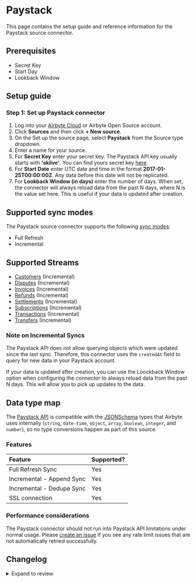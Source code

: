 # Paystack

This page contains the setup guide and reference information for the Paystack source connector.

## Prerequisites

- Secret Key
- Start Day
- Lookback Window

## Setup guide

### Step 1: Set up Paystack connector

1. Log into your [Airbyte Cloud](https://cloud.airbyte.io/workspaces) or Airbyte Open Source account.
2. Click **Sources** and then click **+ New source**.
3. On the Set up the source page, select **Paystack** from the Source type dropdown.
4. Enter a name for your source.
5. For **Secret Key** enter your secret key. The Paystack API key usually starts with **'sk*live*'**. You can find yours secret key [here](https://dashboard.paystack.com/#/settings/developer).
6. For **Start Date** enter UTC date and time in the format **2017-01-25T00:00:00Z**. Any data before this date will not be replicated.
7. For **Lookback Window (in days)** enter the number of days. When set, the connector will always reload data from the past N days, where N is the value set here. This is useful if your data is updated after creation.

## Supported sync modes

The Paystack source connector supports the following [sync modes](https://docs.airbyte.com/cloud/core-concepts#connection-sync-modes):

- Full Refresh
- Incremental

## Supported Streams

- [Customers](https://paystack.com/docs/api/customer#list) \(Incremental\)
- [Disputes](https://paystack.com/docs/api/dispute) \(Incremental\)
- [Invoices](https://paystack.com/docs/api/payment-request) \(Incremental\)
- [Refunds](https://paystack.com/docs/api/refund) \(Incremental\)
- [Settlements](https://paystack.com/docs/api/settlement) \(Incremental\)
- [Subscriptions](https://paystack.com/docs/api/subscription) \(Incremental\)
- [Transactions](https://paystack.com/docs/api/transaction) \(Incremental\)
- [Transfers](https://paystack.com/docs/api/transfer) \(Incremental\)

### Note on Incremental Syncs

The Paystack API does not allow querying objects which were updated since the last sync. Therefore, this connector uses the `createdAt` field to query for new data in your Paystack account.

If your data is updated after creation, you can use the Loockback Window option when configuring the connector to always reload data from the past N days. This will allow you to pick up updates to the data.

## Data type map

The [Paystack API](https://paystack.com/docs/api) is compatible with the [JSONSchema](https://json-schema.org/understanding-json-schema/reference/index.html) types that Airbyte uses internally \(`string`, `date-time`, `object`, `array`, `boolean`, `integer`, and `number`\), so no type conversions happen as part of this source.

### Features

| Feature                   | Supported? |
| :------------------------ | :--------- |
| Full Refresh Sync         | Yes        |
| Incremental - Append Sync | Yes        |
| Incremental - Dedupe Sync | Yes        |
| SSL connection            | Yes        |

### Performance considerations

The Paystack connector should not run into Paystack API limitations under normal usage. Please [create an issue](https://github.com/airbytehq/airbyte/issues) if you see any rate limit issues that are not automatically retried successfully.

## Changelog

<details>
  <summary>Expand to review</summary>

| Version | Date       | Pull Request                                             | Subject                                                        |
| :------ | :--------- | :------------------------------------------------------- | :------------------------------------------------------------- |
| 1.1.3 | 2025-01-25 | [47786](https://github.com/airbytehq/airbyte/pull/47786) | Update dependencies |
| 1.1.2 | 2024-10-28 | [47518](https://github.com/airbytehq/airbyte/pull/47518) | Update dependencies |
| 1.1.1 | 2024-08-16 | [44196](https://github.com/airbytehq/airbyte/pull/44196) | Bump source-declarative-manifest version |
| 1.1.0 | 2024-08-15 | [44101](https://github.com/airbytehq/airbyte/pull/44101) | Refactor connector to manifest-only format |
| 1.0.11 | 2024-08-12 | [43809](https://github.com/airbytehq/airbyte/pull/43809) | Update dependencies |
| 1.0.10 | 2024-08-10 | [43464](https://github.com/airbytehq/airbyte/pull/43464) | Update dependencies |
| 1.0.9 | 2024-08-03 | [43106](https://github.com/airbytehq/airbyte/pull/43106) | Update dependencies |
| 1.0.8 | 2024-07-31 | [42901](https://github.com/airbytehq/airbyte/pull/42901) | New field added for `transfers` stream |
| 1.0.7 | 2024-07-27 | [42655](https://github.com/airbytehq/airbyte/pull/42655) | Update dependencies |
| 1.0.6 | 2024-07-20 | [42323](https://github.com/airbytehq/airbyte/pull/42323) | Update dependencies |
| 1.0.5 | 2024-07-13 | [41694](https://github.com/airbytehq/airbyte/pull/41694) | Update dependencies |
| 1.0.4 | 2024-07-10 | [41424](https://github.com/airbytehq/airbyte/pull/41424) | Update dependencies |
| 1.0.3 | 2024-07-09 | [41214](https://github.com/airbytehq/airbyte/pull/41214) | Update dependencies |
| 1.0.2 | 2024-07-06 | [40783](https://github.com/airbytehq/airbyte/pull/40783) | Update dependencies |
| 1.0.1 | 2024-06-26 | [40453](https://github.com/airbytehq/airbyte/pull/40453) | Update dependencies |
| 1.0.0 | 2024-06-25 | [39395](https://github.com/airbytehq/airbyte/pull/39395) | Migrate python cdk to low code |
| 0.1.5 | 2024-06-22 | [40081](https://github.com/airbytehq/airbyte/pull/40081) | Update dependencies |
| 0.1.4 | 2024-05-20 | [38430](https://github.com/airbytehq/airbyte/pull/38430) | [autopull] base image + poetry + up_to_date |
| 0.1.3 | 2023-03-21 | [24247](https://github.com/airbytehq/airbyte/pull/24247) | Specified date formatting in specification |
| 0.1.2 | 2023-03-15 | [24085](https://github.com/airbytehq/airbyte/pull/24085) | Set additionalProperties: true, add TypeTransformer to Refunds |
| 0.1.1 | 2021-12-07 | [8582](https://github.com/airbytehq/airbyte/pull/8582) | Update connector fields title/description |
| 0.1.0 | 2021-10-20 | [7214](https://github.com/airbytehq/airbyte/pull/7214) | Add Paystack source connector |

</details>
